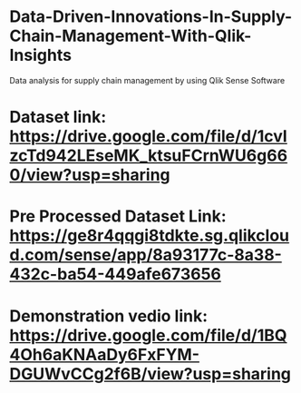 # Data-Driven-Innovations-In-Supply-Chain-Management-With-Qlik-Insights
Data analysis for supply chain  management by using Qlik Sense Software

# Dataset link: https://drive.google.com/file/d/1cvIzcTd942LEseMK_ktsuFCrnWU6g660/view?usp=sharing

# Pre Processed Dataset Link: https://ge8r4qqgi8tdkte.sg.qlikcloud.com/sense/app/8a93177c-8a38-432c-ba54-449afe673656

# Demonstration vedio link: https://drive.google.com/file/d/1BQ4Oh6aKNAaDy6FxFYM-DGUWvCCg2f6B/view?usp=sharing
